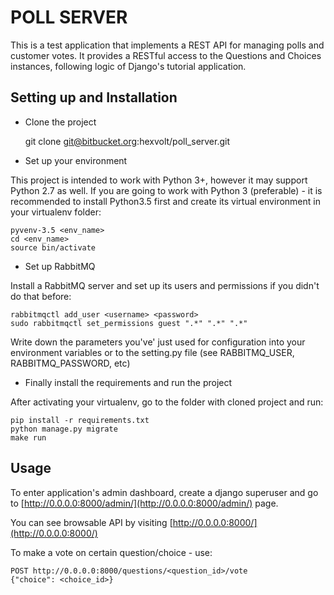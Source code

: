 POLL SERVER
===========

This is a test application that implements a REST API for managing polls and
customer votes. It provides a RESTful access to the Questions and Choices
instances, following logic of Django's tutorial application.


Setting up and Installation
---------------------------
* Clone the project



    git clone git@bitbucket.org:hexvolt/poll_server.git

* Set up your environment

This project is intended to work with Python 3+, however it may support
Python 2.7 as well. If you are going to work with Python 3 (preferable) - it is
recommended to install Python3.5 first and create its virtual environment in
your virtualenv folder:

    pyvenv-3.5 <env_name>
    cd <env_name>
    source bin/activate

* Set up RabbitMQ

Install a RabbitMQ server and set up its users and permissions if you
didn't do that before:


    rabbitmqctl add_user <username> <password>
    sudo rabbitmqctl set_permissions guest ".*" ".*" ".*"

Write down the parameters you've' just used for configuration into your
environment variables or to the setting.py file (see RABBITMQ_USER,
RABBITMQ_PASSWORD, etc)

* Finally install the requirements and run the project

After activating your virtualenv, go to the folder with cloned project and run:


    pip install -r requirements.txt
    python manage.py migrate
    make run

Usage
-----

To enter application's admin dashboard, create a django superuser and go to
[http://0.0.0.0:8000/admin/](http://0.0.0.0:8000/admin/) page.

You can see browsable API by visiting [http://0.0.0.0:8000/](http://0.0.0.0:8000/)

To make a vote on certain question/choice - use:

    POST http://0.0.0.0:8000/questions/<question_id>/vote
    {"choice": <choice_id>}
